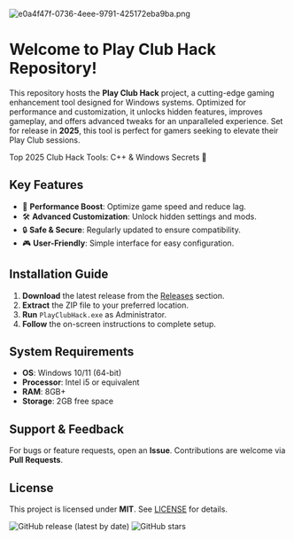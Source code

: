 ![e0a4f47f-0736-4eee-9791-425172eba9ba.png](https://i.postimg.cc/05LM1bYD/e0a4f47f-0736-4eee-9791-425172eba9ba.png)

# Welcome to Play Club Hack Repository!

This repository hosts the **Play Club Hack** project, a cutting-edge gaming enhancement tool designed for Windows systems. Optimized for performance and customization, it unlocks hidden features, improves gameplay, and offers advanced tweaks for an unparalleled experience. Set for release in **2025**, this tool is perfect for gamers seeking to elevate their Play Club sessions.

Top 2025 Club Hack Tools: C++ & Windows Secrets 🚀

## Key Features

- 🚀 **Performance Boost**: Optimize game speed and reduce lag.
- 🛠️ **Advanced Customization**: Unlock hidden settings and mods.
- 🔒 **Safe & Secure**: Regularly updated to ensure compatibility.
- 🎮 **User-Friendly**: Simple interface for easy configuration.

## Installation Guide

1. **Download** the latest release from the [Releases](https://github.com/username/repo/releases) section.
2. **Extract** the ZIP file to your preferred location.
3. **Run** `PlayClubHack.exe` as Administrator.
4. **Follow** the on-screen instructions to complete setup.

## System Requirements

- **OS**: Windows 10/11 (64-bit)
- **Processor**: Intel i5 or equivalent
- **RAM**: 8GB+
- **Storage**: 2GB free space

## Support & Feedback

For bugs or feature requests, open an **Issue**. Contributions are welcome via **Pull Requests**.

## License

This project is licensed under **MIT**. See [LICENSE](LICENSE) for details.

![GitHub release (latest by date)](https://img.shields.io/github/v/release/username/repo)
![GitHub stars](https://img.shields.io/github/stars/username/repo?style=social)
